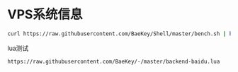 # VPS系统信息

```bash
curl https://raw.githubusercontent.com/BaeKey/Shell/master/bench.sh | bash
```

lua测试

```
https://raw.githubusercontent.com/BaeKey/-/master/backend-baidu.lua
```
